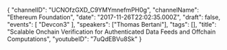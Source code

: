 {
    "channelID": "UCNOfzGXD_C9YMYmnefmPH0g",
    "channelName": "Ethereum Foundation",
    "date": "2017-11-26T22:02:35.000Z",
    "draft": false,
    "events": [
        "Devcon3"
    ],
    "speakers": ["Thomas Bertani"],
    "tags": [],
    "title": "Scalable Onchain Verification for Authenticated Data Feeds and Offchain Computations",
    "youtubeID": "7uQdEBVu8Sk"
}
